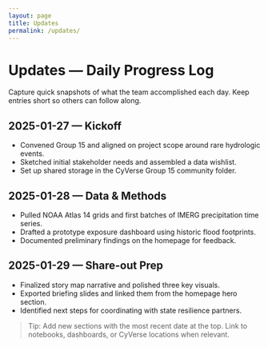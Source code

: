 ```yaml
---
layout: page
title: Updates
permalink: /updates/
---
```


# Updates — Daily Progress Log

Capture quick snapshots of what the team accomplished each day. Keep entries short so others can follow along.

## 2025-01-27 — Kickoff
- Convened Group 15 and aligned on project scope around rare hydrologic events.
- Sketched initial stakeholder needs and assembled a data wishlist.
- Set up shared storage in the CyVerse Group 15 community folder.

## 2025-01-28 — Data & Methods
- Pulled NOAA Atlas 14 grids and first batches of IMERG precipitation time series.
- Drafted a prototype exposure dashboard using historic flood footprints.
- Documented preliminary findings on the homepage for feedback.

## 2025-01-29 — Share-out Prep
- Finalized story map narrative and polished three key visuals.
- Exported briefing slides and linked them from the homepage hero section.
- Identified next steps for coordinating with state resilience partners.

> Tip: Add new sections with the most recent date at the top. Link to notebooks, dashboards, or CyVerse locations when relevant.
